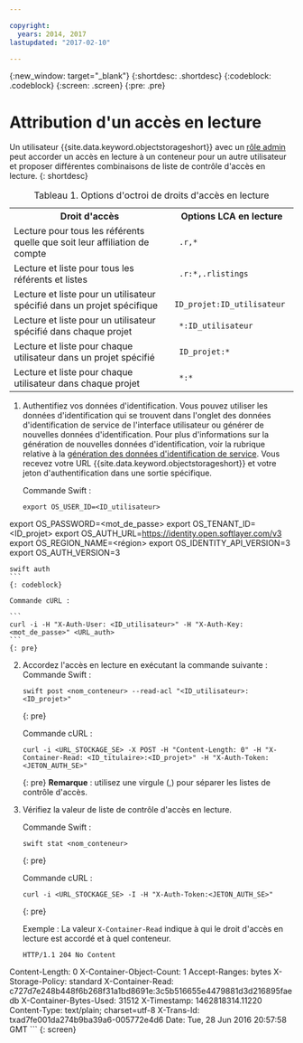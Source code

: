 ```yaml
---

copyright:
  years: 2014, 2017
lastupdated: "2017-02-10"

---
```

{:new_window: target="_blank"}
{:shortdesc: .shortdesc}
{:codeblock: .codeblock}
{:screen: .screen}
{:pre: .pre}


# Attribution d'un accès en lecture

Un utilisateur {{site.data.keyword.objectstorageshort}} avec un [rôle admin](/docs/services/ObjectStorage/os_access_types.html) peut accorder un accès en lecture à un conteneur pour un autre utilisateur et proposer différentes combinaisons de liste de contrôle d'accès en lecture.
{: shortdesc}

<table>
<caption> Tableau 1. Options d'octroi de droits d'accès en lecture </caption>
  <tr>
    <th> Droit d'accès </th>
    <th> Options LCA en lecture </th>
  </tr>
  <tr>
    <td> Lecture pour tous les référents quelle que soit leur affiliation de compte </td>
    <td> <code> .r,&#42;  </code> </td>
  </tr>
  <tr>
    <td> Lecture et liste pour tous les référents et listes </td>
    <td> <code> .r:&#42;,.rlistings </code> </td>
  </tr>
  <tr>
    <td> Lecture et liste pour un utilisateur spécifié dans un projet spécifique </td>
    <td> <code> ID_projet:ID_utilisateur </code> </td>
  </tr>
  <tr>
    <td> Lecture et liste pour un utilisateur spécifié dans chaque projet </td>
    <td> <code> &#42;:ID_utilisateur </code> </td>
  </tr>
  <tr>
    <td> Lecture et liste pour chaque utilisateur dans un projet spécifié </td>
    <td> <code> ID_projet:&#42; </code> </td>
  </tr>
  <tr>
    <td> Lecture et liste pour chaque utilisateur dans chaque projet  </td>
    <td> <code> &#42;:&#42; </code> </td>
  </tr>
</table>


1. Authentifiez vos données d'identification. Vous pouvez utiliser les données d'identification qui se trouvent dans l'onglet des données d'identification de service de l'interface utilisateur ou générer de nouvelles données d'identification. Pour plus d'informations sur la génération de nouvelles données d'identification, voir la rubrique relative à la [génération des données d'identification de service](/docs/services/ObjectStorage/os_credentials.html). Vous recevez votre URL {{site.data.keyword.objectstorageshort}} et votre jeton d'authentification dans une sortie spécifique.

    Commande Swift :

    ```
    export OS_USER_ID=<ID_utilisateur>
  export OS_PASSWORD=<mot_de_passe>
  export OS_TENANT_ID=<ID_projet>
  export OS_AUTH_URL=https://identity.open.softlayer.com/v3
  export OS_REGION_NAME=<région>
  export OS_IDENTITY_API_VERSION=3
  export OS_AUTH_VERSION=3

    swift auth
    ```
    {: codeblock}

    Commande cURL :

    ```
    curl -i -H "X-Auth-User: <ID_utilisateur>" -H "X-Auth-Key: <mot_de_passe>" <URL_auth>
    ```
    {: pre}

2. Accordez l'accès en lecture en exécutant la commande suivante :
    Commande Swift :

    ```
    swift post <nom_conteneur> --read-acl "<ID_utilisateur>:<ID_projet>"
    ```
    {: pre}

    Commande cURL :

    ```
    curl -i <URL_STOCKAGE_SE> -X POST -H "Content-Length: 0" -H "X-Container-Read: <ID_titulaire>:<ID_projet>" -H "X-Auth-Token: <JETON_AUTH_SE>"
    ```
    {: pre}
    **Remarque** : utilisez une virgule (,) pour séparer les listes de contrôle d'accès.

3. Vérifiez la valeur de liste de contrôle d'accès en lecture.

    Commande Swift :

    ```
    swift stat <nom_conteneur>
    ```
    {: pre}

    Commande cURL :

    ```
    curl -i <URL_STOCKAGE_SE> -I -H "X-Auth-Token:<JETON_AUTH_SE>"
    ```
    {: pre}

    Exemple : La valeur `X-Container-Read` indique à qui le droit d'accès en lecture est accordé et à quel conteneur.

    ```
    HTTP/1.1 204 No Content
  Content-Length: 0
  X-Container-Object-Count: 1
  Accept-Ranges: bytes
  X-Storage-Policy: standard
  X-Container-Read: c727d7e248b448f6b268f31a1bd8691e:3c5b516655e4479881d3d216895faedb
  X-Container-Bytes-Used: 31512
  X-Timestamp: 1462818314.11220
  Content-Type: text/plain; charset=utf-8
  X-Trans-Id: txad7fe001da274b9ba39a6-005772e4d6
  Date: Tue, 28 Jun 2016 20:57:58 GMT
    ```
    {: screen}
